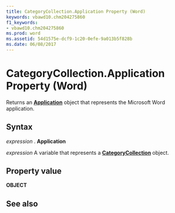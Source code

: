 ```yaml
---
title: CategoryCollection.Application Property (Word)
keywords: vbawd10.chm204275860
f1_keywords:
- vbawd10.chm204275860
ms.prod: word
ms.assetid: 54d1575e-dcf9-1c20-0efe-9a013b5f828b
ms.date: 06/08/2017
---
```



# CategoryCollection.Application Property (Word)

Returns an  **[Application](application-object-word.md)** object that represents the Microsoft Word application.


## Syntax

 _expression_ . **Application**

 _expression_ A variable that represents a **[CategoryCollection](categorycollection-object-word.md)** object.


## Property value

 **OBJECT**


## See also



